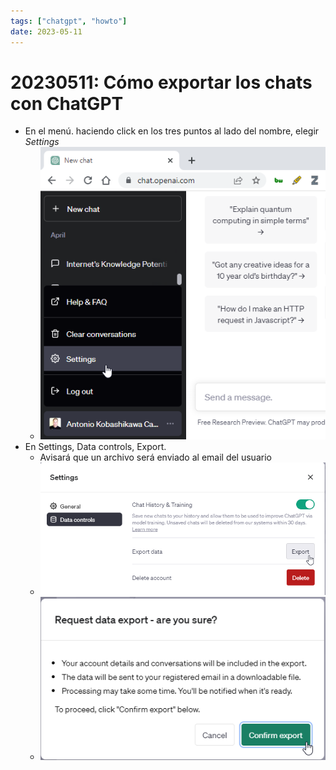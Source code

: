 ```yaml
---
tags: ["chatgpt", "howto"]
date: 2023-05-11
---
```


# 20230511: Cómo exportar los chats con ChatGPT

<TagsLinks />

- En el menú. haciendo click en los tres puntos al lado del nombre, elegir *Settings*
	- ![](20230511-chatgpt-export.png)
- En Settings, Data controls, Export.
	- Avisará que un archivo será enviado al email del usuario
	- ![](20230511-chatgpt-export-1.png)
	- ![](20230511-chatgpt-export-2.png)